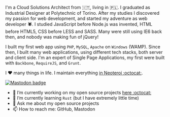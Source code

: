 I'm a Cloud Solutions Architect from 🇮🇹, living in 🇵🇱. I graduated as Industrial Designer at Polytechnic of Torino. After my studies I discovered my passion for web development, and started my adventure as web developer 🕷️. I studied JavaScript before Node.js was invented, HTML before HTML5, CSS before LESS and SASS. Many were still using IE6 back then, and nobody was making fun of jQuery!

I built my first web app using `PHP`, `MySQL`, `Apache` on `Windows` (WAMP). Since then, I built many web applications, using different tech stacks, both server and client side. I'm an expert of Single Page Applications, my first were built with `Backbone`, `RequireJS`, and `Grunt`. 

I ❤️ many things in life. I maintain everything [in Neoteroi :octocat:](https://github.com/Neoteroi).

[![Mastodon badge](https://img.shields.io/badge/Mastodon-Profile-purple?logo=mastodon&&labelColor=450657)](https://masto.ai/@robertoprevato/)

- 🔭 I’m currently working on my open source projects [here :octocat:](https://github.com/Neoteroi)
- 🌱 I’m currently learning `Rust` (but I have extremely little time)
- 💬 Ask me about my open source projects
- 📫 How to reach me: GitHub, Mastodon
